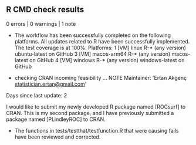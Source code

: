## R CMD check results

0 errors | 0 warnings | 1 note

* The workflow has been successfully completed on the following platforms. 
All updates related to R have been successfully implemented. 
The test coverage is at 100%. 
Platforms:
1 [VM] linux          R-* (any version)               ubuntu-latest on GitHub
3 [VM] macos-arm64    R-* (any version)                macos-latest on GitHub
4 [VM] windows        R-* (any version)              windows-latest on GitHub

* checking CRAN incoming feasibility ... NOTE
Maintainer: 'Ertan Akgenç <statistician.ertan@gmail.com>'

Days since last update: 2

I would like to submit my newly developed R package named [ROCsurf] to CRAN. 
This is my second package, and I have previously submitted a package named 
[PLindleyROC] to CRAN.

* The functions in tests/testthat/testfunction.R that were causing fails 
have been reviewed and corrected.
